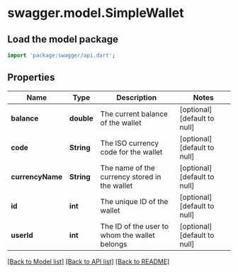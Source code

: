 # swagger.model.SimpleWallet

## Load the model package
```dart
import 'package:swagger/api.dart';
```

## Properties
Name | Type | Description | Notes
------------ | ------------- | ------------- | -------------
**balance** | **double** | The current balance of the wallet | [optional] [default to null]
**code** | **String** | The ISO currency code for the wallet | [optional] [default to null]
**currencyName** | **String** | The name of the currency stored in the wallet | [optional] [default to null]
**id** | **int** | The unique ID of the wallet | [optional] [default to null]
**userId** | **int** | The ID of the user to whom the wallet belongs | [optional] [default to null]

[[Back to Model list]](../README.md#documentation-for-models) [[Back to API list]](../README.md#documentation-for-api-endpoints) [[Back to README]](../README.md)


